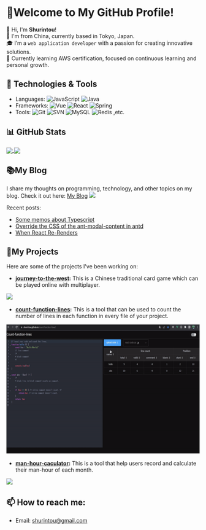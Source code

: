<!--
**shurintou/shurintou** is a ✨ _special_ ✨ repository because its `README.md` (this file) appears on your GitHub profile.

Here are some ideas to get you started:

- 🔭 I’m currently working on ...
- 🌱 I’m currently learning ...
- 👯 I’m looking to collaborate on ...
- 🤔 I’m looking for help with ...
- 💬 Ask me about ...
- 📫 How to reach me: ...
- 😄 Pronouns: ...
- ⚡ Fun fact: ...
-->

# 👋Welcome to My GitHub Profile!

👋 Hi, I'm **Shurintou**!  
:tokyo_tower: I'm from China, currently based in Tokyo, Japan.   
🎓 I’m a `web application developer` with a passion for creating innovative solutions.  
💼 Currently learning AWS certification, focused on continuous learning and personal growth.

## 🔧 Technologies & Tools

- Languages:
![JavaScript](https://img.shields.io/badge/JavaScript-F7DF1E?logo=javascript&logoColor=black&style=for-the-badge)
![Java](https://img.shields.io/badge/Java-007396?logo=java&logoColor=white&style=for-the-badge)
- Frameworks:
![Vue](https://img.shields.io/badge/Vue.js-4FC08D?logo=vue.js&logoColor=white&style=for-the-badge)
![React](https://img.shields.io/badge/React-61DAFB?logo=react&logoColor=white&style=for-the-badge)
![Spring](https://img.shields.io/badge/Spring-6DB33F?logo=spring&logoColor=white&style=for-the-badge)
- Tools: 
![Git](https://img.shields.io/badge/Git-F05032?logo=git&logoColor=white&style=for-the-badge)
![SVN](https://img.shields.io/badge/Subversion-809CC9?logo=subversion&logoColor=white&style=for-the-badge)
![MySQL](https://img.shields.io/badge/MySQL-4479A1?logo=mysql&logoColor=white&style=for-the-badge)
![Redis](https://img.shields.io/badge/Redis-DC382D?logo=redis&logoColor=white&style=for-the-badge)
,etc.

## 📊 GitHub Stats

<a href="https://github.com/anuraghazra/github-readme-stats">
  <img height=200 align="center" src="https://github-readme-stats.vercel.app/api?username=shurintou&show_icons=true&rank_icon=github&theme=transparent&hide=contribs&hide_rank=true" />
</a>
<a href="https://github.com/anuraghazra/convoychat">
  <img height=200 align="center" src="https://github-readme-stats.vercel.app/api/top-langs/?username=shurintou&layout=compact&theme=transparent&hide=objective-j&langs_count=8&card_width=320" />
</a>

## :books:My Blog

I share my thoughts on programming, technology, and other topics on my blog. Check it out here: [My Blog](https://shurintou.github.io/) 
![](https://github.com/shurintou/shurintou.github.io/blob/master/image/readme/screenshot.gif)

Recent posts:
- [Some memos about Typescript](https://shurintou.github.io/post?id=30)
- [Override the CSS of the ant-modal-content in antd](https://shurintou.github.io/post?id=23)
- [When React Re-Renders](https://shurintou.github.io/post?id=3)

## :star2:My Projects

Here are some of the projects I've been working on:
- **[journey-to-the-west](https://github.com/shurintou/journey-to-the-west):** This is a Chinese traditional card game which can be played online with multiplayer.

![](https://github.com/shurintou/journey-to-the-west/blob/master/docs/play_game.gif)
- **[count-function-lines](https://github.com/shurintou/count-function-lines):** This is a tool that can be used to count the number of lines in each function in every file of your project.

![](https://github.com/shurintou/count-function-lines/blob/master/docs/demo.gif?raw=true)
- **[man-hour-caculator](https://github.com/shurintou/man-hour-caculator):** This is a tool that help users record and calculate their man-hour of each month.

![](https://github.com/shurintou/man-hour-caculator/blob/master/docs/overview.gif)

## 📫 How to reach me:

- Email: shurintou@gmail.com

